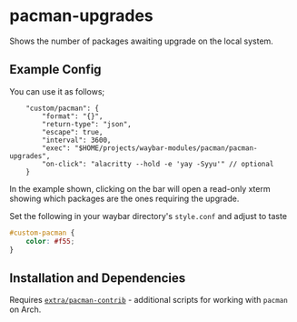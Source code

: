 # pacman-upgrades

Shows the number of packages awaiting upgrade on the local system. 


## Example Config

You can use it as follows;

```jsonc
    "custom/pacman": {
        "format": "{}",
        "return-type": "json",
        "escape": true,
        "interval": 3600,
        "exec": "$HOME/projects/waybar-modules/pacman/pacman-upgrades",
        "on-click": "alacritty --hold -e 'yay -Syyu'" // optional
    }
```

In the example shown, clicking on the bar will open a read-only xterm showing which packages are the ones requiring the upgrade.

Set the following in your waybar directory's `style.conf` and adjust to taste

```css
#custom-pacman {
    color: #f55;
}
```

## Installation and Dependencies

Requires [`extra/pacman-contrib`](https://archlinux.org/packages/extra/x86_64/pacman-contrib/) - additional scripts for working with `pacman` on Arch.
